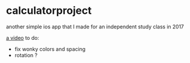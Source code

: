 # calculatorproject
another simple ios app that I made for an independent study class in 2017

[a video](https://www.joshwinton.com/videos/calculator.html)
to do:
- fix wonky colors and spacing
- rotation ?
